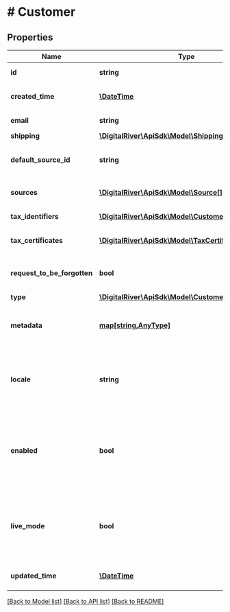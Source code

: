 # # Customer

## Properties

Name | Type | Description | Notes
------------ | ------------- | ------------- | -------------
**id** | **string** | The unique identifier for the customer. | [optional] 
**created_time** | [**\DateTime**](\DateTime.md) | The time at which the customer was created. | [optional] 
**email** | **string** | The customer email address. | [optional] 
**shipping** | [**\DigitalRiver\ApiSdk\Model\Shipping**](Shipping.md) |  | [optional] 
**default_source_id** | **string** | The identifier of the default payment source attached to this customer. | [optional] 
**sources** | [**\DigitalRiver\ApiSdk\Model\Source[]**](Source.md) | An array of Source objects attached to this Customer. | [optional] 
**tax_identifiers** | [**\DigitalRiver\ApiSdk\Model\CustomerTaxIdentifier[]**](CustomerTaxIdentifier.md) | A list of [tax identifiers](https://docs.digitalriver.com/digital-river-api/checkouts-and-orders/customers/setting-tax-related-attributes#tax-identifiers) for this customer. | [optional] 
**tax_certificates** | [**\DigitalRiver\ApiSdk\Model\TaxCertificate[]**](TaxCertificate.md) | A list of tax certificates for this customer. | [optional] 
**request_to_be_forgotten** | **bool** | If true, indicates this customer has requested to be forgotten. | [optional] [default to false]
**type** | [**\DigitalRiver\ApiSdk\Model\CustomerType1**](CustomerType1.md) |  | [optional] 
**metadata** | [**map[string,AnyType]**](AnyType.md) | Key-value pairs used to store additional data. Value can be string, boolean or integer types. | [optional] 
**locale** | **string** | A locale designator that combines the two-letter ISO 639-1 language code with the ISO 3166-1 alpha-2 country code. | [optional] 
**enabled** | **bool** | Usually used to disable the customer. The default is &lt;code&gt;true&lt;/code&gt;. If &lt;code&gt;false&lt;/code&gt;, attempts to create orders for the customer will fail. | [optional] 
**live_mode** | **bool** | Has the value &lt;code&gt;true&lt;/code&gt; if the object exists in live mode or the value &lt;code&gt;false&lt;/code&gt; if the object exists in test mode. | [optional] 
**updated_time** | [**\DateTime**](\DateTime.md) | Time at which the customer was last updated. | [optional] 

[[Back to Model list]](../../README.md#documentation-for-models) [[Back to API list]](../../README.md#documentation-for-api-endpoints) [[Back to README]](../../README.md)


